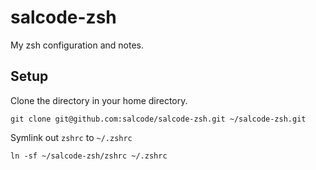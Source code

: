 # salcode-zsh
My zsh configuration and notes.

## Setup

Clone the directory in your home directory.

```
git clone git@github.com:salcode/salcode-zsh.git ~/salcode-zsh.git
```

Symlink out `zshrc` to `~/.zshrc`

```
ln -sf ~/salcode-zsh/zshrc ~/.zshrc
```
